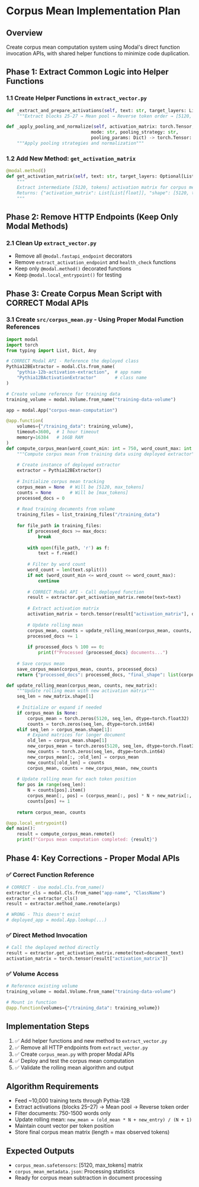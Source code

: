 # Corpus Mean Implementation Plan

## Overview
Create corpus mean computation system using Modal's direct function invocation APIs, with shared helper functions to minimize code duplication.

## Phase 1: Extract Common Logic into Helper Functions

### 1.1 Create Helper Functions in `extract_vector.py`
```python
def _extract_and_prepare_activations(self, text: str, target_layers: List[int]) -> torch.Tensor:
    """Extract blocks 25-27 → Mean pool → Reverse token order → [5120, tokens]"""

def _apply_pooling_and_normalize(self, activation_matrix: torch.Tensor, 
                                mode: str, pooling_strategy: str, 
                                pooling_params: Dict) -> torch.Tensor:
    """Apply pooling strategies and normalization"""
```

### 1.2 Add New Method: `get_activation_matrix`  
```python
@modal.method()
def get_activation_matrix(self, text: str, target_layers: Optional[List[int]] = None) -> Dict[str, Any]:
    """
    Extract intermediate [5120, tokens] activation matrix for corpus mean.
    Returns: {"activation_matrix": List[List[float]], "shape": [5120, tokens]}
    """
```

## Phase 2: Remove HTTP Endpoints (Keep Only Modal Methods)

### 2.1 Clean Up `extract_vector.py`
- Remove all `@modal.fastapi_endpoint` decorators  
- Remove `extract_activation_endpoint` and `health_check` functions
- Keep only `@modal.method()` decorated functions
- Keep `@modal.local_entrypoint()` for testing

## Phase 3: Create Corpus Mean Script with CORRECT Modal APIs

### 3.1 Create `src/corpus_mean.py` - Using Proper Modal Function References
```python
import modal
import torch
from typing import List, Dict, Any

# CORRECT Modal API - Reference the deployed class
Pythia12BExtractor = modal.Cls.from_name(
    "pythia-12b-activation-extraction",  # app name
    "Pythia12BActivationExtractor"       # class name
)

# Create volume reference for training data
training_volume = modal.Volume.from_name("training-data-volume")

app = modal.App("corpus-mean-computation")

@app.function(
    volumes={"/training_data": training_volume},
    timeout=3600,  # 1 hour timeout
    memory=16384   # 16GB RAM
)
def compute_corpus_mean(word_count_min: int = 750, word_count_max: int = 1500, max_docs: int = 10000):
    """Compute corpus mean from training data using deployed extractor"""
    
    # Create instance of deployed extractor
    extractor = Pythia12BExtractor()
    
    # Initialize corpus mean tracking
    corpus_mean = None  # Will be [5120, max_tokens]  
    counts = None       # Will be [max_tokens]
    processed_docs = 0
    
    # Read training documents from volume
    training_files = list_training_files("/training_data")
    
    for file_path in training_files:
        if processed_docs >= max_docs:
            break
            
        with open(file_path, 'r') as f:
            text = f.read()
            
        # Filter by word count
        word_count = len(text.split())
        if not (word_count_min <= word_count <= word_count_max):
            continue
        
        # CORRECT Modal API - Call deployed function
        result = extractor.get_activation_matrix.remote(text=text)
        
        # Extract activation matrix
        activation_matrix = torch.tensor(result["activation_matrix"], dtype=torch.float32)  # [5120, tokens]
        
        # Update rolling mean
        corpus_mean, counts = update_rolling_mean(corpus_mean, counts, activation_matrix)
        processed_docs += 1
        
        if processed_docs % 100 == 0:
            print(f"Processed {processed_docs} documents...")
    
    # Save corpus mean
    save_corpus_mean(corpus_mean, counts, processed_docs)
    return {"processed_docs": processed_docs, "final_shape": list(corpus_mean.shape)}

def update_rolling_mean(corpus_mean, counts, new_matrix):
    """Update rolling mean with new activation matrix"""
    seq_len = new_matrix.shape[1]
    
    # Initialize or expand if needed
    if corpus_mean is None:
        corpus_mean = torch.zeros(5120, seq_len, dtype=torch.float32)
        counts = torch.zeros(seq_len, dtype=torch.int64)
    elif seq_len > corpus_mean.shape[1]:
        # Expand matrices for longer document
        old_len = corpus_mean.shape[1]
        new_corpus_mean = torch.zeros(5120, seq_len, dtype=torch.float32)
        new_counts = torch.zeros(seq_len, dtype=torch.int64)
        new_corpus_mean[:, :old_len] = corpus_mean
        new_counts[:old_len] = counts
        corpus_mean, counts = new_corpus_mean, new_counts
    
    # Update rolling mean for each token position
    for pos in range(seq_len):
        N = counts[pos].item()
        corpus_mean[:, pos] = (corpus_mean[:, pos] * N + new_matrix[:, pos]) / (N + 1)
        counts[pos] += 1
    
    return corpus_mean, counts

@app.local_entrypoint()
def main():
    result = compute_corpus_mean.remote()
    print(f"Corpus mean computation completed: {result}")
```

## Phase 4: Key Corrections - Proper Modal APIs

### ✅ **Correct Function Reference**
```python
# CORRECT - Use modal.Cls.from_name()
extractor_cls = modal.Cls.from_name("app-name", "ClassName")  
extractor = extractor_cls()
result = extractor.method_name.remote(args)

# WRONG - This doesn't exist
# deployed_app = modal.App.lookup(...)
```

### ✅ **Direct Method Invocation**  
```python
# Call the deployed method directly
result = extractor.get_activation_matrix.remote(text=document_text)
activation_matrix = torch.tensor(result["activation_matrix"])
```

### ✅ **Volume Access**
```python
# Reference existing volume
training_volume = modal.Volume.from_name("training-data-volume")

# Mount in function
@app.function(volumes={"/training_data": training_volume})
```

## Implementation Steps
1. ✅ Add helper functions and new method to `extract_vector.py`
2. ✅ Remove all HTTP endpoints from `extract_vector.py` 
3. ✅ Create `corpus_mean.py` with proper Modal APIs
4. ✅ Deploy and test the corpus mean computation
5. ✅ Validate the rolling mean algorithm and output

## Algorithm Requirements
- Feed ~10,000 training texts through Pythia-12B
- Extract activations (blocks 25–27) → Mean pool → Reverse token order
- Filter documents: 750-1500 words only
- Update rolling mean: `new_mean = (old_mean * N + new_entry) / (N + 1)`
- Maintain count vector per token position
- Store final corpus mean matrix (length = max observed tokens)

## Expected Outputs
- `corpus_mean.safetensors`: [5120, max_tokens] matrix
- `corpus_mean_metadata.json`: Processing statistics
- Ready for corpus mean subtraction in document processing